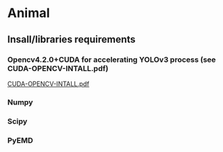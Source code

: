 # Animal
## Insall/libraries requirements
### Opencv4.2.0+CUDA for accelerating YOLOv3 process (see CUDA-OPENCV-INTALL.pdf)
[CUDA-OPENCV-INTALL.pdf](#ghttps://danni203.github.io/animal.github.io/CUDA-OPENCV-INTALL.pdf)
### Numpy
### Scipy
### PyEMD
